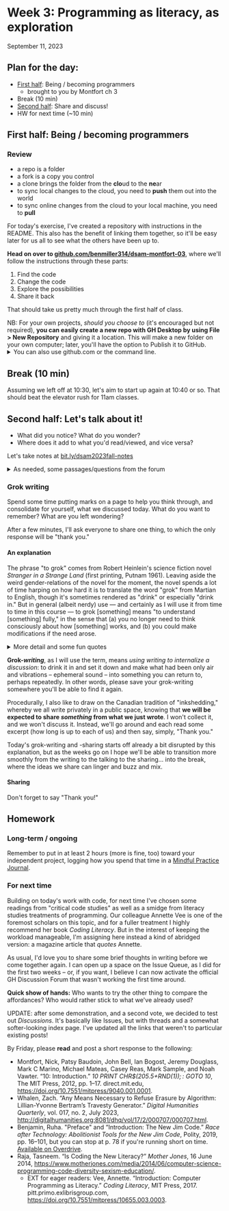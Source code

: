
# Week 3: Programming as literacy, as exploration
<span class="date">September 11, 2023</span>


## Plan for the day:

* [First half](#first-half): Being / becoming programmers
    - brought to you by Montfort ch 3    
* Break (10 min)
* [Second half](#second-half): Share and discuss!
* HW for next time (~10 min)

<a id="first-half"></a>
## First half: Being / becoming programmers

### Review
- a repo is a folder
- a fork is a copy you control
- a clone brings the folder from the **clo**ud to the **ne**ar
- to sync local changes to the cloud, you need to **push** them out into the world
- to sync online changes from the cloud to your local machine, you need to **pull**

For today's exercise, I've created a repository with instructions in the README. This also has the benefit of linking them together, so it'll be easy later for us all to see what the others have been up to.

<div class="alert alert-success"><strong>Head on over to <a href="https://github.com/benmiller314/dsam-montfort-03">github.com/benmiller314/dsam-montfort-03</a></strong>, where we'll follow the instructions through these parts:

<ol><li>Find the code</li>
<li>Change the code</li>
<li>Explore the possibilities</li>
<li>Share it back</li></ol>
</div>

That should take us pretty much through the first half of class.

<div class="alert alert-info">NB: For your own projects, <em>should you choose to</em> (it's encouraged but not required), <strong>you can easily create a new repo with GH Desktop by using File > New Repository</strong> and giving it a location. This will make a new folder on your own computer; later, you'll have the option to Publish it to GitHub.
<details><summary>You can also use github.com or the command line.</summary>
<ul><li>From github.com, go to your user page (the default when you log in) and click on the green New button. To work on the repo locally, you'll want to clone it.</li>
<li>From the command line, navigate to a folder you want to start tracking and run <code>git init</code>. You'll have to run <code>git add remote {url}</code> (replacing <code>{url}</code> with a github.com address before you can <code>git push</code>.)</li>
</ul>
</details>
</div>


<!--
Takeaways:
* some code controls processing, some is just source material to process
* we can tell the difference between source material and processing instructions, even in an unfamiliar programming language
    - and it's not just the all-caps (though I started with that because I thought it would be easier)
-->

## Break (10 min)
Assuming we left off at 10:30, let's aim to start up again at 10:40 or so. That should beat the elevator rush for 11am classes.

<a id="second-half"></a>
## Second half: Let's talk about it!

- What did you notice? What do you wonder?
- Where does it add to what you'd read/viewed, and vice versa?

Let's take notes at [bit.ly/dsam2023fall-notes](https://bit.ly/dsam2023fall-notes)

<details><summary>As needed, some passages/questions from the forum</summary>
    <details><summary>On project scope</summary>
        <blockquote>
            <p>The three main things you can learn from a free project are how to do something using your programming skills that is <em>tractable</em>, <em>computational</em>, and <em>interesting</em>. A project has to be tractable—that is, manageable, something you can handle—or it won’t be possible for you to accomplish it. Most of the free projects have some basic structure to them but allow latitude in how they are done.</p>
            <p>This discussion will hopefully make even more sense after you have learned the fundamentals a good bit using Methods 1, 2, and 3. But to be concrete about the tractable, computational, and interesting at this point, I’ll imagine a final project (or “very free project”) for a semester-long class, one that is not constrained and builds on everything learned throughout the semester.</p>
            <p>For such a project, you may want to develop a networked multimedia system that can converse about art history as well as an expert human can. Nice idea, but this is not a tractable project. Just making a website with some images of visual art and some writing about visual art could be a fine project for a different context, but it isn’t a computational project that uses your growing ability as a programmer. Figuring out some simple statistics of different photographs, represented as JPEG files, may be both tractable and computational, but because it isn’t very likely to offer insights, it doesn’t seem very interesting. It is a challenge to find a free project that meets all three of these criteria. If you do develop a project that interests you, is computational, and can be accomplished, you not only will be developing as a programmer; you’ll also be learning about how programming and computation is meaningful to you.</p>
            <p class="bq_cite">Montfort 20–21 (section 1.10)</p>
        </blockquote>
        <p><a href="https://github.com/benmiller314/dsam2023fall/issues/4#issuecomment-1712310041">Sidra asks</a>: How do we reconcile Montfort's (dis)approval with a project like Rachel Deblinger's "<a href="https://memoriesmotifs.com/">Memories/Motifs</a>"?</p>
    </details><!--/ On project scope -->
    <details><summary>On audience</summary>
        <p><a href="https://github.com/benmiller314/dsam2023fall/issues/4#issuecomment-1712558505">Khushboo noted</a> that "one of the questions that looms large while reading both the texts is that of the intended reader." In composition theory, we have a key concept that (in the words of Andrea Lunsford and Lisa Ede) audience is not only <em>addressed</em> but also <em>invoked</em>; in other words, writers can try to imagine up an ideal audience member and shape their texts so as to invite readers to come closer to that ideal.</p>
        <p>So I guess I'd pose the question to you all in this way: Did you find yourself inside the primary "audience addressed" of either or both of these texts? If not, how inviting were they to you as a secondary reader, i.e. how well were you able to see yourself as part of an "audience invoked"?</p>
        <p>Here are some first-page passages to ground the discussion:</p>
        <blockquote><p>You are an educated, successful person capable of abstract thought. A VP doing an SVP’s job. Your office, appointed with decent furniture and a healthy amount of natural light filtered through vertical blinds, is commensurate with nearly two decades of service to the craft of management.</p>
        <p>[...]</p>
        <p>For your entire working memory, some Internet thing has come along every two years and suddenly hundreds of thousands of dollars (inevitably millions) must be poured into amorphous projects with variable deadlines. Content management projects, customer relationship management integration projects, mobile apps, paperless office things, global enterprise resource planning initiatives—no matter how tightly you clutch the purse strings, software finds a way to pry open your fingers.</p>
        <p class="bq_cite">Ford section 1</p>
        </blockquote>
        <blockquote><p>This book is mainly addressed to people without a programming background— particularly to both individual, self-directed learners and to graduate students in the arts and humanities. I developed this book in part for use in university courses, as a textbook. I also put a lot of effort into developing a book that will be useful outside a standard classroom and course. I provide suggestions for teaching this book, and for learning from it in a class, in appendix B, “Contexts for Learning,” which also includes some suggestions for self-directed students.</p>
        <p>To some, <em>programming</em> is associated with expertise, professional status, and esoteric technical difficulty. I don’t think the term <em>programming</em> needs to be intimidating, any more than the terms <em>writing</em> or <em>sketching</em> do. These are simply the conventional words for different activities—creative activities that are also methods for inquiry.
        </p>
        <p class="bq_cite">Montfort 1 (section 1.1)</p>
        </blockquote>
        <p>I imagine this may also bring in <a href="https://github.com/benmiller314/dsam2023fall/issues/4#issuecomment-1712620347">Chloe's comments</a> about business-writing conventions and the mystification of digital tools: "what kind of tools we think of like levers and pulleys and which ones we think of like magic."</p>
    </details><!--/ On audience -->
    <details><summary>On exploration vs. exploitation</summary>
        <p><a href="https://github.com/benmiller314/dsam2023fall/issues/4#issuecomment-1712920772">Alex points us</a> toward this distinction of Montfort's, noting that trying to apply his grocery store metaphor to learning code is frustrating. Here's one representative paragraph:</p>
        <blockquote>
            <p>In organizational behavior, machine learning, and grocery shopping, it is desirable to balance exploration with exploitation. We can imagine a shopper who does nothing but explore—who tries new foods at random but never returns to enjoy a particularly pleasing food again. What is being learned from such exploration? <strong>As described, nothing at all is being learned. Not just very little, but nothing: each random selection is completely independent of the previous ones.</strong> One day’s grocery basket could be improved by remembering some of the best items found so far and selecting those while also continuing to look for new food. Most grocery-seeking individuals balance exploration and exploitation in some way, just as successful companies try to profit from existing, stable lines of business while they also try out new opportunities that might pay off significantly. A robot finding its way around a changing or partially known environment should exploit some known ways to get from place to place while also devoting some time to exploration, in the hopes that it can find more efficient routes. </p>
            <p class="bq_cite">Montfort 5–6, boldface Ben's</p>
        </blockquote>
        <p>How do we understand the terms of this metaphor? What is Montfort after with it, do you think? Can we come up with a better metaphorical framework for expressing that intervention?</p>
    </details><!--/ On exploration vs. exploitation -->
    <details><summary>On labor and its (in)visibility</summary>
        <p>Back in the previous week's discussion, <a href="https://github.com/benmiller314/dsam2023fall/issues/3#issuecomment-1703078145">Khushboo raises the question of labor</a>: "how does one perceive it?" I hear that as both "how do we even know it's happening?" and as "how do we feel about it?", i.e. do we see it as a good thing, a sign of access? or as a burden? (Khushboo, is that a fair sayback?) Despite all the efforts that go into even developing systems of practice, let alone enacting them, ensuring recognition is never simple or guaranteed.</p>
        <p>Khushboo, like <a href="https://github.com/benmiller314/dsam2023fall/issues/3#issuecomment-1700095619">Sidra in the previous post</a>, grounds this line of questioning in Risam and Gil's discussion of "Tense Origins." Here's an excerpt:</p>
        <blockquote>
            <p>The second tension is a relatively newer one between metaphorical computer literacy — the ability to use GUIs, an act in which most people with computational devices engage through their ordinary interactions online — and symbolic computational literacy, or the ability to “code,” which remains the purview of a rare few, especially in the humanities. Much has been made of the debate over whether one must code to be a digital humanist<span class="ftnref">[10]</span> [Cecire 2011] [Sample 2011] [Posner 2012]. The two of us have, at earlier moments in our careers, understood firsthand how many who wish to undertake digital humanities scholarship are simply looking for easy access to out-of-the-box software and platforms with GUIs for project development.</p>
            <p>The history of digital humanities is marked by many laudable efforts to create tools with GUIs that allow scholars to create digital scholarship in the humanities without having to develop much symbolic computational literacy. However, these tools are inextricably linked to the dominance of English as a lingua franca for programming and markup languages, with downstream implications for those working with languages other than English — namely the emphasis on Anglophone scholarship in digital humanities and the comparative underdevelopment of multilingual digital humanities, particularly languages in scripts other than Latin and those read from right to left [Fiormonte 2015] [Risam 2018a] [Wrisley 2019]. In addition, we have increasingly come to understand that GUIs hide the systems that drive that production, and by extension, the labor to maintain and sustain them. For example, platforms like WordPress that rely on a database require labor to keep abreast of updates and patches, deprecated dependencies like plugins, and their vulnerability to security breaches — and to fix the issues that inevitably arise. Such invisible labor is so successfully obscured that even the most veteran practitioners struggle with its implications after decades of work in the field [Drucker 2021] [Yelton 2021]. Technologies associated with Minimal Computing™ like Jekyll offer some relief from labor issues by avoiding reliance on a database, though not without inevitable tradeoffs — among them, the learning curve for use.</p>
            <p class="bq_cite">Risam and Gil, paragraphs 14-15</p>
            </blockquote>
            <p>I don't expect there's a way to entirely unravel the tensions here. But do you see ways forward? Or new ways of articulating the tensions or questions, in light of the reading and practice with code and/or DH projects/tools/methods/studies you've engaged in since?</p>
    </details><!--/ On labor and its (in)visibility -->
</details><!-- end of "if needed" section -->

### Grok writing

<div class="alert alert-success">
    <p>Spend some time putting marks on a page to help you think through, and consolidate for yourself, what we discussed today. What do you want to remember? What are you left wondering?</p>
</div>

After a few minutes, I'll ask everyone to share one thing, to which the only response will be "thank you."

#### An explanation

The phrase "to grok" comes from Robert Heinlein's science fiction novel _Stranger in a Strange Land_ (first printing, Putnam 1961). Leaving aside the weird gender-relations of the novel for the moment, the novel spends a lot of time harping on how hard it is to translate the word "grok" from Martian to English, though it's sometimes rendered as "drink" or especially "drink in." But in general (albeit nerdy) use &mdash; and certainly as I will use it from time to time in this course &mdash; to grok [something] means "to understand [something] fully," in the sense that (a) you no longer need to think consciously about how [something] works, and (b) you could make modifications if the need arose.

<details>
    <summary>More detail and some fun quotes</summary>
    <p>Here's an example of the original usage:</p>
    <blockquote>
        <p>The Martian Race had encountered the people of the fifth planet, grokked them completely, and had taken action; asteroid ruins were all that remained, save that the Martians continued to cherish and praise the people they had destroyed. This new work of art was one of many attempts to grok the whole beautiful experience in all its complexity in one opus. But before it could be judged it was necessary to grok how to judge it. (Heinlein 93)</p>
    </blockquote>
    <p>Wikipedia's <a href="https://en.wikipedia.org/w/index.php?title=Grok&amp;oldid=695270451#In_computer_programmer_culture">current page on "Grok"</a> features this definition, which matches my experience of the term's usage:</p>
    <blockquote>
        <p>The <a href="https://en.wikipedia.org/wiki/Jargon_File">Jargon File</a>, which describes itself as a "Hacker's Dictionary" and has been published under that name three times, puts grok in a programming context:</p>
        <blockquote>
            <p>When you claim to "grok" some knowledge or technique, you are asserting that you have not merely learned it in a detached instrumental way but that it has become part of you, part of your identity. For example, to say that you "know" <a href="http://www.catb.org/jargon/html/L/LISP.html">Lisp</a> is simply to assert that you can code in it if necessary &mdash; but to say you "grok" LISP is to claim that you have deeply entered the world-view and spirit of the language, with the implication that it has transformed your view of programming. Contrast <a href="http://www.catb.org/jargon/html/Z/zen.html">zen</a>, which is a similar supernatural understanding experienced as a single brief flash.</p>
        </blockquote>
    </blockquote>
</details> <!--/ fun quotes -->

**Grok-<em>writing</em>**, as I will use the term, means _using writing to internalize a discussion_: to drink it in and set it down and make what had been only air and vibrations &ndash; ephemeral sound &ndash; into something you can return to, perhaps repeatedly. In other words, please save your grok-writing somewhere you'll be able to find it again.

Procedurally, I also like to draw on the Canadian tradition of "inkshedding," whereby we all write privately in a public space, knowing that **we will be expected to share _something_ from what we just wrote**. I won't collect it, and we won't discuss it. Instead, we'll go around and each read some excerpt (how long is up to each of us) and then say, simply, "Thank you."

Today's grok-writing and -sharing starts off already a bit disrupted by this explanation, but as the weeks go on I hope we'll be able to transition more smoothly from the writing to the talking to the sharing... into the break, where the ideas we share can linger and buzz and mix.

#### Sharing
Don't forget to say "Thank you!"

## Homework

### Long-term / ongoing
Remember to put in at least 2 hours (more is fine, too) toward your independent project, logging how you spend that time in a [Mindful Practice Journal](../projects#mindful-practice-journal).


### For next time

Building on today's work with code, for next time I've chosen some readings from "critical code studies" as well as a smidge from literacy studies treatments of programming. Our colleague Annette Vee is one of the foremost scholars on this topic, and for a fuller treatment I highly recommend her book _Coding Literacy_. But in the interest of keeping the workload manageable, I'm assigning here instead a kind of abridged version: a magazine article that _quotes_ Annette.

<div class="alert alert-info">
<p>As usual, I'd love you to share some brief thoughts in writing before we come together again. I can open up a space on the Issue Queue, as I did for the first two weeks – or, if you want, I believe I can now activate the official GH Discussion Forum that wasn't working the first time around.</p>
<p><strong>Quick show of hands:</strong> Who wants to try the other thing to compare the affordances? Who would rather stick to what we've already used?</p>
</div>

UPDATE: after some demonstration, and a second vote, we decided to test out _Discussions_. It's basically like Issues, but with threads and a somewhat softer-looking index page. I've updated all the links that weren't to particular existing posts!


By Friday, please **read** and post a short response to the following:

* Montfort, Nick, Patsy Baudoin, John Bell, Ian Bogost, Jeremy Douglass, Mark C Marino, Michael Mateas, Casey Reas, Mark Sample, and Noah Vawter. “10: Introduction.” _10 PRINT CHR$(205.5+RND(1)); : GOTO 10_, The MIT Press, 2012, pp. 1–17. direct.mit.edu, <a href="https://doi.org/10.7551/mitpress/9040.001.0001">https://doi.org/10.7551/mitpress/9040.001.0001</a>.
* Whalen, Zach. “Any Means Necessary to Refuse Erasure by Algorithm: Lillian-Yvonne Bertram’s Travesty Generator.” _Digital Humanities Quarterly_, vol. 017, no. 2, July 2023, <a href="http://digitalhumanities.org:8081/dhq/vol/17/2/000707/000707.html">http://digitalhumanities.org:8081/dhq/vol/17/2/000707/000707.html</a>.
* Benjamin, Ruha. "Preface" and “Introduction: The New Jim Code.” _Race after Technology: Abolitionist Tools for the New Jim Code_, Polity, 2019, pp. 16–101, but you can stop at p. 78 if you're running short on time. [Available on Overdrive](https://pitt.primo.exlibrisgroup.com/permalink/01PITT_INST/e8h8hp/alma9999863389206236).
* Raja, Tasneem. “Is Coding the New Literacy?” _Mother Jones_, 16 June 2014, <a href="https://www.motherjones.com/media/2014/06/computer-science-programming-code-diversity-sexism-education/">https://www.motherjones.com/media/2014/06/computer-science-programming-code-diversity-sexism-education/</a>.
    - EXT for eager readers: Vee, Annette. “Introduction: Computer Programming as Literacy.” _Coding Literacy_, MIT Press, 2017. pitt.primo.exlibrisgroup.com, <a href="https://doi.org/10.7551/mitpress/10655.003.0003">https://doi.org/10.7551/mitpress/10655.003.0003</a>.
